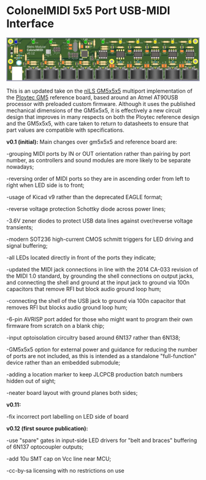 # ColonelMIDI 5x5 Port USB-MIDI Interface

![3d render of completed ColonelMIDI v0.12](ColonelMIDI_v012.jpg)

This is an updated take on the [nILS GM5x5x5](http://www.midibox.org/dokuwiki/gm5x5x5>) multiport implementation of the [Ploytec GM5](https://www.usb-audio.com/gm5/) reference board, based around an Atmel AT90USB processor with preloaded custom firmware. Although it uses the published mechanical dimensions of the GM5x5x5, it is effectively a new circuit design that improves in many respects on both the Ploytec reference design and the GM5x5x5, with care taken to return to datasheets to ensure that part values are compatible with specifications.


<b>v0.1 (initial):</b> Main changes over gm5x5x5 and reference board are: 

-grouping MIDI ports by IN or OUT orientation rather than pairing by port number, as controllers and sound modules are more likely to be separate nowadays;

-reversing order of MIDI ports so they are in ascending order from left to right when LED side is to front;

-usage of Kicad v9 rather than the deprecated EAGLE format;

-reverse voltage protection Schottky diode across power lines;

-3.6V zener diodes to protect USB data lines against over/reverse voltage transients; 

-modern SOT236 high-current CMOS schmitt triggers for LED driving and signal buffering; 

-all LEDs located directly in front of the ports they indicate; 

-updated the MIDI jack connections in line with the 2014 CA-033 revision of the MIDI 1.0 standard, by grounding the shell connections on output jacks, and connecting the shell and ground at the input jack to ground via 100n capacitors that remove RFI but block audio ground loop hum;

-connecting the shell of the USB jack to ground via 100n capacitor that removes RFI but blocks audio ground loop hum;

-6-pin AVRISP port added for those who might want to program their own firmware from scratch on a blank chip;

-input optoisolation circuitry based around 6N137 rather than 6N138;

-GM5x5x5 option for external power and guidance for reducing the number of ports are not included, as this is intended as a standalone "full-function" device rather than an embedded submodule;

-adding a location marker to keep JLCPCB production batch numbers hidden out of sight;

-neater board layout with ground planes both sides;

<b>v0.11:</b> 

-fix incorrect port labelling on LED side of board

<b>v0.12 (first source publication):</b> 

-use "spare" gates in input-side LED drivers for "belt and braces" buffering of 6N137 optocoupler outputs;

-add 10u SMT cap on Vcc line near MCU;

-cc-by-sa licensing with no restrictions on use
